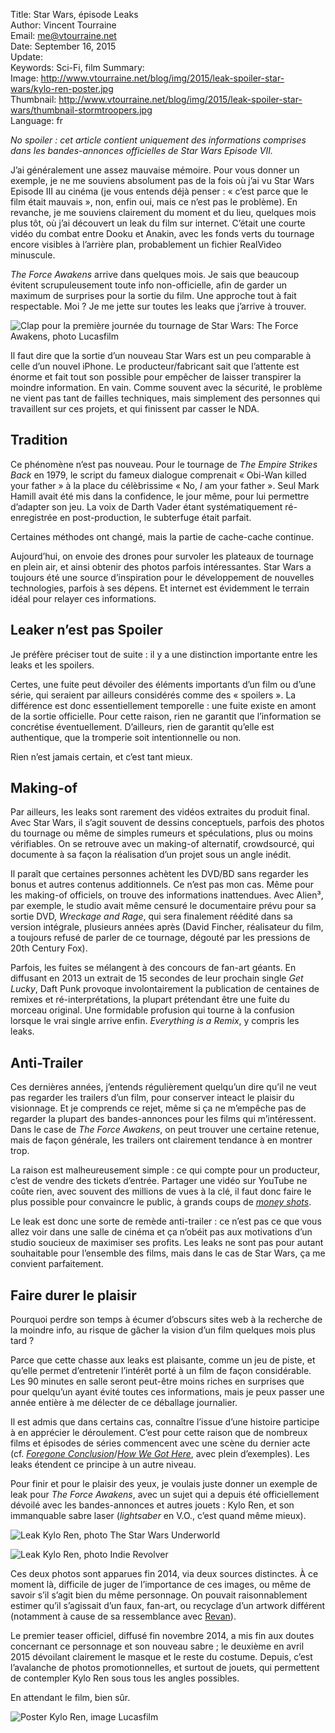 Title:     Star Wars, épisode Leaks  
Author:    Vincent Tourraine  
Email:     me@vtourraine.net  
Date:      September 16, 2015  
Update:   
Keywords:  Sci-Fi, film
Summary:     
Image:     http://www.vtourraine.net/blog/img/2015/leak-spoiler-star-wars/kylo-ren-poster.jpg  
Thumbnail: http://www.vtourraine.net/blog/img/2015/leak-spoiler-star-wars/thumbnail-stormtroopers.jpg  
Language:  fr  


_No spoiler : cet article contient uniquement des informations comprises dans les bandes-annonces officielles de Star Wars Episode VII._

J’ai généralement une assez mauvaise mémoire. Pour vous donner un exemple, je ne me souviens absolument pas de la fois où j’ai vu Star Wars Episode III au cinéma (je vous entends déjà penser : « c’est parce que le film était mauvais », non, enfin oui, mais ce n’est pas le problème). En revanche, je me souviens clairement du moment et du lieu, quelques mois plus tôt, où j’ai découvert un leak du film sur internet. C’était une courte vidéo du combat entre Dooku et Anakin, avec les fonds verts du tournage encore visibles à l’arrière plan, probablement un fichier RealVideo minuscule. 

_The Force Awakens_ arrive dans quelques mois. Je sais que beaucoup évitent scrupuleusement toute info non-officielle, afin de garder un maximum de surprises pour la sortie du film. Une approche tout à fait respectable. Moi ? Je me jette sur toutes les leaks que j’arrive à trouver.

![Clap pour la première journée du tournage de _Star Wars: The Force Awakens_, photo Lucasfilm][star wars slate]

Il faut dire que la sortie d’un nouveau Star Wars est un peu comparable à celle d’un nouvel iPhone. Le producteur/fabricant sait que l’attente est énorme et fait tout son possible pour empêcher de laisser transpirer la moindre information. En vain. Comme souvent avec la sécurité, le problème ne vient pas tant de failles techniques, mais simplement des personnes qui travaillent sur ces projets, et qui finissent par casser le NDA.


## Tradition

Ce phénomène n’est pas nouveau. Pour le tournage de _The Empire Strikes Back_ en 1979, le script du fameux dialogue comprenait « Obi-Wan killed your father » à la place du célèbrissime « No, _I_ am your father ». Seul Mark Hamill avait été mis dans la confidence, le jour même, pour lui permettre d’adapter son jeu. La voix de Darth Vader étant systématiquement ré-enregistrée en post-production, le subterfuge était parfait. 

Certaines méthodes ont changé, mais la partie de cache-cache continue.

Aujourd’hui, on envoie des drones pour survoler les plateaux de tournage en plein air, et ainsi obtenir des photos parfois intéressantes. Star Wars a  toujours été une source d’inspiration pour le développement de nouvelles technologies, parfois à ses dépens. Et internet est évidemment le terrain idéal pour relayer ces informations. 


## Leaker n’est pas Spoiler

Je préfère préciser tout de suite : il y a une distinction importante entre les leaks et les spoilers.

Certes, une fuite peut dévoiler des éléments importants d’un film ou d’une série, qui seraient par ailleurs considérés comme des « spoilers ». La différence est donc essentiellement temporelle : une fuite existe en amont de la sortie officielle. Pour cette raison, rien ne garantit que l’information se concrétise éventuellement. D’ailleurs, rien de garantit qu’elle est authentique, que la tromperie soit intentionnelle ou non.

Rien n’est jamais certain, et c’est tant mieux.


## Making-of

Par ailleurs, les leaks sont rarement des vidéos extraites du produit final. Avec Star Wars, il s’agit souvent de dessins conceptuels, parfois des photos du tournage ou même de simples rumeurs et spéculations, plus ou moins vérifiables. On se retrouve avec un making-of alternatif, crowdsourcé, qui documente à sa façon la réalisation d’un projet sous un angle inédit.

Il paraît que certaines personnes achètent les DVD/BD sans regarder les bonus et autres contenus additionnels. Ce n’est pas mon cas. Même pour les making-of officiels, on trouve des informations inattendues. Avec Alien³, par exemple, le studio avait même censuré le documentaire prévu pour sa sortie DVD, _Wreckage and Rage_, qui sera finalement réédité dans sa version intégrale, plusieurs années après (David Fincher, réalisateur du film, a toujours refusé de parler de ce tournage, dégouté par les pressions de 20th Century Fox).

Parfois, les fuites se mélangent à des concours de fan-art géants. En diffusant en 2013 un extrait de 15 secondes de leur prochain single _Get Lucky_, Daft Punk provoque involontairement la publication de centaines de remixes et ré-interprétations, la plupart prétendant être une fuite du morceau original. Une formidable profusion qui tourne à la confusion lorsque le vrai single arrive enfin. _Everything is a Remix_, y compris les leaks.


## Anti-Trailer

Ces dernières années, j’entends régulièrement quelqu’un dire qu’il ne veut pas regarder les trailers d’un film, pour conserver inteact le plaisir du visionnage. Et je comprends ce rejet, même si ça ne m’empêche pas de regarder la plupart des bandes-annonces pour les films qui m’intéressent. Dans le case de _The Force Awakens_, on peut trouver une certaine retenue, mais de façon générale, les trailers ont clairement tendance à en montrer trop. 

La raison est malheureusement simple : ce qui compte pour un producteur, c’est de vendre des tickets d’entrée. Partager une vidéo sur YouTube ne coûte rien, avec souvent des millions de vues à la clé, il faut donc faire le plus possible pour convaincre le public, à grands coups de [_money shots_](https://en.wikipedia.org/wiki/Money_shot).

Le leak est donc une sorte de remède anti-trailer : ce n’est pas ce que vous allez voir dans une salle de cinéma et ça n’obéit pas aux motivations d’un studio soucieux de maximiser ses profits. Les leaks ne sont pas pour autant souhaitable pour l’ensemble des films, mais dans le cas de Star Wars, ça me convient parfaitement.


## Faire durer le plaisir

Pourquoi perdre son temps à écumer d’obscurs sites web à la recherche de la moindre info, au risque de gâcher la vision d’un film quelques mois plus tard ?

Parce que cette chasse aux leaks est plaisante, comme un jeu de piste, et qu’elle permet d’entretenir l’intérêt porté à un film de façon considérable. Les 90 minutes en salle seront peut-être moins riches en surprises que pour quelqu’un ayant évité toutes ces informations, mais je peux passer une année entière à me délecter de ce déballage journalier.

Il est admis que dans certains cas, connaître l’issue d’une histoire participe à en apprécier le déroulement. C’est pour cette raison que de nombreux films et épisodes de séries commencent avec une scène du dernier acte (cf. [_Foregone Conclusion_](http://tvtropes.org/pmwiki/pmwiki.php/Main/ForegoneConclusion)/[_How We Got Here_](http://tvtropes.org/pmwiki/pmwiki.php/Main/HowWeGotHere), avec plein d’exemples). Les leaks étendent ce principe à un autre niveau.


Pour finir et pour le plaisir des yeux, je voulais juste donner un exemple de leak pour _The Force Awakens_, avec un sujet qui a depuis été officiellement dévoilé avec les bandes-annonces et autres jouets : Kylo Ren, et son immanquable sabre laser (_lightsaber_ en V.O., c’est quand même mieux).

![Leak Kylo Ren, photo [The Star Wars Underworld](http://www.starwarsunderworld.com)][kylo ren swu concept]

![Leak Kylo Ren, photo [Indie Revolver](http://indierevolver.com/2014/12/22/a-closer-look-at-kylo-ren-in-star-wars-the-force-awakens/)][kylo ren ir concept]

Ces deux photos sont apparues fin 2014, via deux sources distinctes. À ce moment là, difficile de juger de l’importance de ces images, ou même de savoir s’il s’agit bien du même personnage. On pouvait raisonnablement estimer qu’il s’agissait d’un faux, fan-art, ou recyclage d’un artwork différent (notamment à cause de sa ressemblance avec [Revan](https://en.wikipedia.org/wiki/Revan)).

Le premier teaser officiel, diffusé fin novembre 2014, a mis fin aux doutes concernant ce personnage et son nouveau sabre ; le deuxième en avril 2015 dévoilant clairement le masque et le reste du costume. Depuis, c’est l’avalanche de photos promotionnelles, et surtout de jouets, qui permettent de contempler Kylo Ren sous tous les angles possibles.

En attendant le film, bien sûr.

![Poster Kylo Ren, image Lucasfilm][kylo ren poster]

[star wars slate]:      http://www.vtourraine.net/blog/img/2015/leak-spoiler-star-wars/star-wars-slate.jpg
[kylo ren swu concept]: http://www.vtourraine.net/blog/img/2015/leak-spoiler-star-wars/kylo-ren-swu-concept.jpg
[kylo ren ir concept]:  http://www.vtourraine.net/blog/img/2015/leak-spoiler-star-wars/kylo-ren-ir-concept.jpg
[kylo ren poster]:      http://www.vtourraine.net/blog/img/2015/leak-spoiler-star-wars/kylo-ren-poster.jpg
